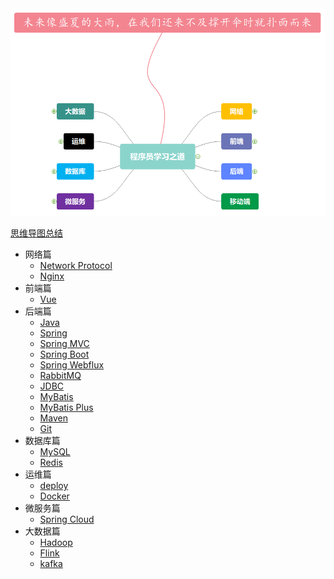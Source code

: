 <img src="README/image-20231031141938516.png" alt="image-20231031141938516" style="zoom:67%;" />

[思维导图总结](R~U~N.emmx)

- 网络篇
  - [Network Protocol](Network/network-protocol.md)
  - [Nginx](Network/nginx.md)
- 前端篇
  - [Vue](Vue/vue.md)
- 后端篇
  - [Java](Java/java.md)
  - [Spring](Spring/spring.md)
  - [Spring MVC](Spring/Spring-mvc.md)
  - [Spring Boot](Spring/spring-boot.md)
  - [Spring Webflux](Spring/spring-webflux.md)
  - [RabbitMQ](MessageQueue/rabbitmq.md)
  - [JDBC](RelationalDatabase/jdbc.md)
  - [MyBatis](RelationalDatabase/mybatis.md)
  - [MyBatis Plus](RelationalDatabase/mybatis-plus.md)
  - [Maven](Tools/maven.md)
  - [Git](Tools/git.md)
- 数据库篇
  - [MySQL](RelationalDatabase/mysql.md)
  - [Redis](NoSQL/redis.md)
- 运维篇
  - [deploy](Deploy/deploy.md)
  - [Docker](Tools/docker.md)
- 微服务篇
  - [Spring Cloud](Spring/spring-cloud.md)
- 大数据篇
  - [Hadoop](BigData/hadoop.md)
  - [Flink](BigData/flink.md)
  - [kafka](MessageQueue/kafka.md)





